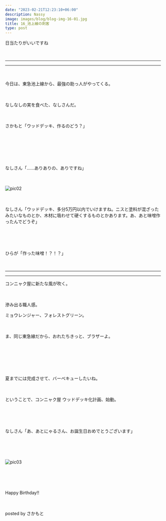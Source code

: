 ```yaml
---
date: "2023-02-21T12:23:10+06:00"
description: Nassy
image: images/blog/blog-img-16-01.jpg
title: 16_池上線の刺客
type: post
---
```



日当たりがいいですね

　

------
------
　

今日は、東急池上線から、最強の助っ人がやってくる。

　

なしなしの実を食べた、なしさんだ。

　

さかもと「ウッドデッキ、作るのどう？」

　


　


　

なしさん「......ありありの、ありですね」

　

![pic02](https://mrunadon.github.io/caffeproject/images/blog/blog-img-16-03.jpg)

　

なしさん「ウッドデッキ、多分5万円以内でいけますね。ニスと塗料が混ざったみたいなものとか、木材に吸わせて硬くするものとかあります。あ、あと味噌作ったんでどうぞ」

　




　

ひらが「作った味噌！？！？」

　

------
------



コンニャク屋に新たな風が吹く。

　


滲み出る職人感。

ミョウレンジャー、フォレストグリーン。

　

ま、同じ東急線だから、おれたちきっと、ブラザーよ。

　


　


　

夏までには完成させて、バーベキューしたいね。

　

ということで、コンニャク屋 ウッドデッキ化計画、始動。


　　



　　

なしさん「あ、あとにゃるさん、お誕生日おめでとうございます」


　

　


![pic03](https://mrunadon.github.io/caffeproject/images/blog/blog-img-16-02.jpg)

　

　


Happy Birthday!!

　

posted by さかもと